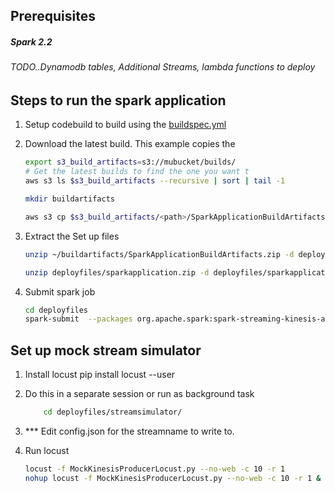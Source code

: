 ## Prerequisites
##### Spark 2.2
###### TODO..Dynamodb tables, Additional Streams, lambda functions to deploy

## Steps to run the spark application
1. Setup codebuild to build using the [buildspec.yml](buildspec.yml)


2. Download the latest build. This example copies the 

    ```bash
    export s3_build_artifacts=s3://mubucket/builds/ 
    # Get the latest builds to find the one you want t
    aws s3 ls $s3_build_artifacts --recursive | sort | tail -1
 
    mkdir buildartifacts
    
    aws s3 cp $s3_build_artifacts/<path>/SparkApplicationBuildArtifacts.zip ~/buildartifacts

    ```


3. Extract the Set up files 

    ```bash
    unzip ~/buildartifacts/SparkApplicationBuildArtifacts.zip -d deployfiles
    
    unzip deployfiles/sparkapplication.zip -d deployfiles/sparkapplication
    ```

4. Submit spark job
    ```bash
    cd deployfiles
    spark-submit  --packages org.apache.spark:spark-streaming-kinesis-asl_2.11:2.3.0 --archives boto3.zip#boto3,botocore.zip#botocore,sparkapplication.zip#sparkapplication  main.py mydemoapp20180302 CloudTrailEventStream https://kinesis.us-east-1.amazonaws.com us-east-1 AnomalyEventStream 
    ```
   

## Set up mock stream simulator

1. Install locust
    pip install locust --user

2. Do this in a separate session or run as background task
    ```bash
        cd deployfiles/streamsimulator/
     ```
     
3. *** Edit config.json for the streamname to write to.

4. Run locust
    ```bash
    locust -f MockKinesisProducerLocust.py --no-web -c 10 -r 1
    nohup locust -f MockKinesisProducerLocust.py --no-web -c 10 -r 1 &
    ```
